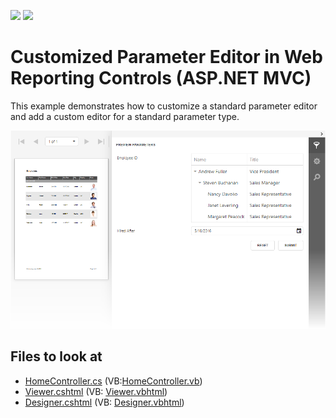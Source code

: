 <!-- default badges list -->
[![](https://img.shields.io/badge/Open_in_DevExpress_Support_Center-FF7200?style=flat-square&logo=DevExpress&logoColor=white)](https://supportcenter.devexpress.com/ticket/details/T1020322)
[![](https://img.shields.io/badge/📖_How_to_use_DevExpress_Examples-e9f6fc?style=flat-square)](https://docs.devexpress.com/GeneralInformation/403183)
<!-- default badges end -->
# Customized Parameter Editor in Web Reporting Controls (ASP.NET MVC)

This example demonstrates how to customize a standard parameter editor and add a custom editor for a standard parameter type. 

![](Images/Customized-Parameter-Editors.png)

## Files to look at

- [HomeController.cs](CS/ParameterEditorAspNetMvcExample/Controllers/HomeController.cs) (VB:[HomeController.vb](VB/ParameterEditorAspNetMvcExample/Controllers/HomeController.vb))
- [Viewer.cshtml](CS/ParameterEditorAspNetMvcExample/Views/Home/Viewer.cshtml) (VB: [Viewer.vbhtml](VB/ParameterEditorAspNetMvcExample/Views/Home/Viewer.vbhtml))
- [Designer.cshtml](CS/ParameterEditorAspNetMvcExample/Views/Home/Viewer.cshtml) (VB: [Designer.vbhtml](VB/ParameterEditorAspNetMvcExample/Views/Home/Viewer.vbhtml))


